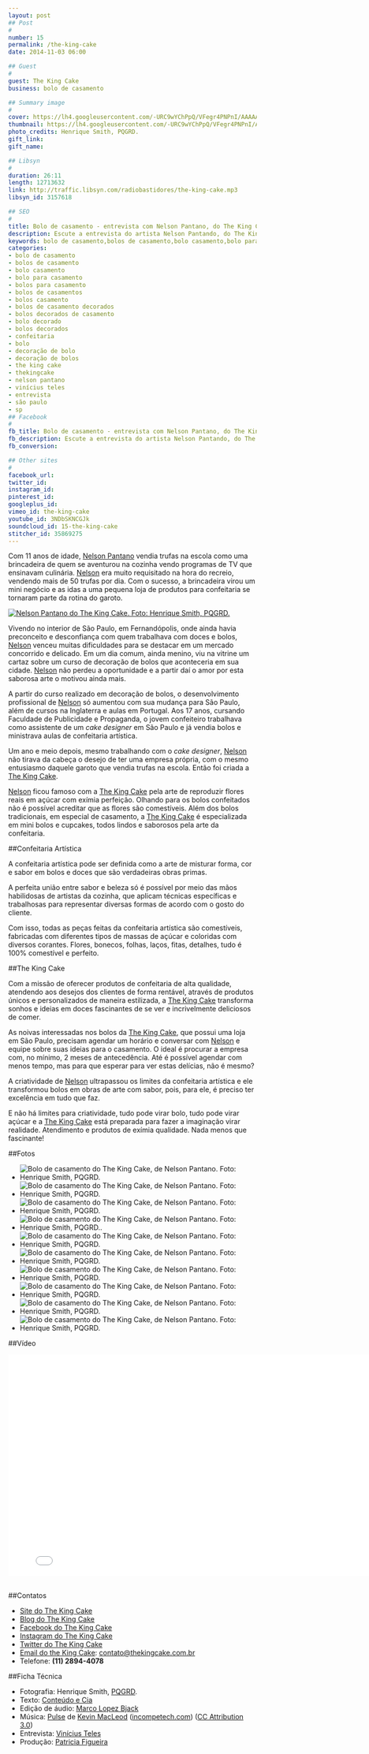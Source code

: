 ```yaml
---
layout: post
## Post
#
number: 15
permalink: /the-king-cake
date: 2014-11-03 06:00

## Guest
#
guest: The King Cake
business: bolo de casamento

## Summary image
#
cover: https://lh4.googleusercontent.com/-URC9wYChPpQ/VFegr4PNPnI/AAAAAAAABLc/HqjNKVCmGnU/s800/bolo-de-casamento-the-king-cake-0008.jpg
thumbnail: https://lh4.googleusercontent.com/-URC9wYChPpQ/VFegr4PNPnI/AAAAAAAABLc/HqjNKVCmGnU/s800/bolo-de-casamento-the-king-cake-0008.jpg
photo_credits: Henrique Smith, PQGRD.
gift_link: 
gift_name: 

## Libsyn
#
duration: 26:11
length: 12713632
link: http://traffic.libsyn.com/radiobastidores/the-king-cake.mp3
libsyn_id: 3157618

## SEO
#
title: Bolo de casamento - entrevista com Nelson Pantano, do The King Cake
description: Escute a entrevista do artista Nelson Pantando, do The King Cake, que produz bolos de casamento maravilhosos.
keywords: bolo de casamento,bolos de casamento,bolo casamento,bolo para casamento,bolos para casamento,bolos de casamentos,bolos casamento,bolos de casamento decorados,bolos decorados de casamento,bolo decorado,bolos decorados,confeitaria,bolo,decoração de bolo,decoração de bolos,the king cake,thekingcake,nelson pantano,vinícius teles,entrevista,são paulo,sp
categories:
- bolo de casamento
- bolos de casamento
- bolo casamento
- bolo para casamento
- bolos para casamento
- bolos de casamentos
- bolos casamento
- bolos de casamento decorados
- bolos decorados de casamento
- bolo decorado
- bolos decorados
- confeitaria
- bolo
- decoração de bolo
- decoração de bolos
- the king cake
- thekingcake
- nelson pantano
- vinícius teles
- entrevista
- são paulo
- sp
## Facebook
#
fb_title: Bolo de casamento - entrevista com Nelson Pantano, do The King Cake
fb_description: Escute a entrevista do artista Nelson Pantando, do The King Cake, que produz bolos de casamento maravilhosos.
fb_conversion: 

## Other sites
#
facebook_url: 
twitter_id: 
instagram_id: 
pinterest_id: 
googleplus_id: 
vimeo_id: the-king-cake
youtube_id: 3NDbSKNCGJk
soundcloud_id: 15-the-king-cake
stitcher_id: 35869275
---
```

Com 11 anos de idade, [Nelson Pantano][nel] vendia trufas na escola como uma brincadeira de quem se aventurou na cozinha vendo programas de TV que ensinavam culinária. [Nelson][nel] era muito requisitado na hora do recreio, vendendo mais de 50 trufas por dia. Com o sucesso, a brincadeira virou um mini negócio e as idas a uma pequena loja de produtos para confeitaria se tornaram parte da rotina do garoto.

[![][FNe]][nel]

Vivendo no interior de São Paulo, em Fernandópolis, onde ainda havia preconceito e desconfiança com quem trabalhava com doces e bolos, [Nelson][nel] venceu muitas dificuldades para se destacar em um mercado concorrido e delicado. Em um dia comum, ainda menino, viu na vitrine um cartaz sobre um curso de decoração de bolos que aconteceria em sua cidade. [Nelson][nel] não perdeu a oportunidade e a partir daí o amor por esta saborosa arte o motivou ainda mais.

A partir do curso realizado em decoração de bolos, o desenvolvimento profissional de [Nelson][nel] só aumentou com sua mudança para São Paulo, além de cursos na Inglaterra e aulas em Portugal. Aos 17 anos, cursando Faculdade de Publicidade e Propaganda, o jovem confeiteiro trabalhava como assistente de um *cake designer* em São Paulo e já vendia bolos e ministrava aulas de confeitaria artística. 

Um ano e meio depois, mesmo trabalhando com o *cake designer*, [Nelson][nel] não tirava da cabeça o desejo de ter uma empresa própria, com o mesmo entusiasmo daquele garoto que vendia trufas na escola. Então foi criada a [The King Cake][tkc].

[Nelson][nel] ficou famoso com a [The King Cake][tkc] pela arte de reproduzir flores reais em açúcar com exímia perfeição. Olhando para os bolos confeitados não é possível acreditar que as flores são comestíveis. Além dos bolos tradicionais, em especial de casamento, a [The King Cake][tkc] é especializada em mini bolos e cupcakes, todos lindos e saborosos pela arte da confeitaria.

##Confeitaria Artística

A confeitaria artística pode ser definida como a arte de misturar forma, cor e sabor em bolos e doces que são verdadeiras obras primas.

A perfeita união entre sabor e beleza só é possível por meio das mãos habilidosas de artistas da cozinha, que aplicam técnicas específicas e trabalhosas para representar diversas formas de acordo com o gosto do cliente. 

Com isso, todas as peças feitas da confeitaria artística são comestíveis, fabricadas com diferentes tipos de massas de açúcar e coloridas com diversos corantes. Flores, bonecos, folhas, laços, fitas, detalhes, tudo é 100% comestível e perfeito. 

##The King Cake

Com a missão de oferecer produtos de confeitaria de alta qualidade, atendendo aos desejos dos clientes de forma rentável, através de produtos únicos e personalizados de maneira estilizada, a [The King Cake][tkc] transforma sonhos e ideias em doces fascinantes de se ver e incrivelmente deliciosos de comer.

As noivas interessadas nos bolos da [The King Cake][tkc], que possui uma loja em São Paulo, precisam agendar um horário e conversar com [Nelson][nel] e equipe sobre suas ideias para o casamento. O ideal é procurar a empresa com, no mínimo, 2 meses de antecedência. Até é possível agendar com menos tempo, mas para que esperar para ver estas delícias, não é mesmo?

A criatividade de [Nelson][nel] ultrapassou os limites da confeitaria artística e ele transformou bolos em obras de arte com sabor, pois, para ele, é preciso ter excelência em tudo que faz. 

E não há limites para criatividade, tudo pode virar bolo, tudo pode virar açúcar e a [The King Cake][tkc] está preparada para fazer a imaginação virar realidade. Atendimento e produtos de exímia qualidade. Nada menos que fascinante!

##Fotos

* ![][F01]
* ![][F02]
* ![][F03]
* ![][F04]
* ![][F05]
* ![][F06]
* ![][F07]
* ![][F08]
* ![][F09]
* ![][F10]

##Vídeo

<div class="video player" id="videos">  
  <iframe width="800" height="450" src="//www.youtube.com/embed/fGjqBpwiMWE?list=PLTa2L6-zQyLLRD4dVGnRgC0hV5UkJUKPM" frameborder="0" allowfullscreen></iframe>
</div><br/>

##Contatos

* [Site do The King Cake][tkc]
* [Blog do The King Cake][btkc]  
* [Facebook do The King Cake][ftkc]    
* [Instagram do The King Cake][itkc]   
* [Twitter do The King Cake][ttkc]  
* [Email do the King Cake][etkc]: [contato@thekingcake.com.br][etkc]
* Telefone: **(11) 2894-4078**

##Ficha Técnica

* Fotografia: Henrique Smith, [PQGRD][pq].
* Texto: [Conteúdo e Cia][cia]  
* Edição de áudio: [Marco Lopez Bjack][m]  
* Música: [Pulse][pm] de [Kevin MacLeod][pm] ([incompetech.com][pm]) ([CC Attribution 3.0][CCA])  
* Entrevista: [Vinícius Teles][v]  
* Produção: [Patricia Figueira][pf]

[pq]: http://pqgrd.com.br/
[m]: https://www.facebook.com/MarcoLopezOficial
[v]: http://www.viniciusteles.com.br
[cia]: http://conteudoecia.com.br
[pf]: http://www.patriciafigueira.com.br
[CCA]: http://creativecommons.org/licenses/by/3.0/
[pm]: http://incompetech.com/music/royalty-free/index.html?isrc=USUAN1100102

[tkc]: http://thekingcake.com.br/
[btkc]: http://www.thekingcake.blogspot.com.br/
[ftkc]: https://www.facebook.com/thekingcake
[itkc]: http://instagram.com/thekingcake
[ttkc]: https://twitter.com/thekingcake
[etkc]: mailto:contato@thekingcake.com.br
[nel]:  http://thekingcake.com.br/empresa/

[FNe]: https://lh3.googleusercontent.com/-a5txlHOzU2M/VFeD5t4dEZI/AAAAAAAABJQ/J5z-Pb76rp8/s400/nelson-pantano-the-king-cake.jpg "Nelson Pantano do The King Cake. Foto: Henrique Smith, PQGRD."


[F01]: https://lh5.googleusercontent.com/-oxkkb87PcBs/VFeH-M5FpFI/AAAAAAAABKU/hMRPGsS8Crg/s640/bolo-de-casamento-the-king-cake-0001.jpg "Bolo de casamento do The King Cake, de Nelson Pantano. Foto: Henrique Smith, PQGRD."
[F02]: https://lh5.googleusercontent.com/-suakZMqRbJg/VFeH-EKVLXI/AAAAAAAABLM/Uykqe_WiTN4/s640/bolo-de-casamento-the-king-cake-0002.jpg "Bolo de casamento do The King Cake, de Nelson Pantano. Foto: Henrique Smith, PQGRD."
[F03]: https://lh4.googleusercontent.com/-4S_WXad8BsQ/VFeH-LV8YrI/AAAAAAAABKM/u__kRbPDoN8/s640/bolo-de-casamento-the-king-cake-0003.jpg "Bolo de casamento do The King Cake, de Nelson Pantano. Foto: Henrique Smith, PQGRD."
[F04]: https://lh5.googleusercontent.com/-Vi-sVk8LFW8/VFeH-xKGU5I/AAAAAAAABLI/soi0iJfppLA/s640/bolo-de-casamento-the-king-cake-0004.jpg "Bolo de casamento do The King Cake, de Nelson Pantano. Foto: Henrique Smith, PQGRD.."
[F05]: https://lh4.googleusercontent.com/-3Hb6p2LZkNs/VFeH_EDkj2I/AAAAAAAABKo/zyKhKxhiXjw/s640/bolo-de-casamento-the-king-cake-0005.jpg "Bolo de casamento do The King Cake, de Nelson Pantano. Foto: Henrique Smith, PQGRD."
[F06]: https://lh4.googleusercontent.com/-XMTkA7JChtI/VFeH_ffPJqI/AAAAAAAABK8/AAauHTh9JXw/s640/bolo-de-casamento-the-king-cake-0006.jpg "Bolo de casamento do The King Cake, de Nelson Pantano. Foto: Henrique Smith, PQGRD."
[F07]: https://lh6.googleusercontent.com/-aifEH_8Nz2E/VFeH_3P3WDI/AAAAAAAABK0/8R7cf9vinWo/s640/bolo-de-casamento-the-king-cake-0007.jpg "Bolo de casamento do The King Cake, de Nelson Pantano. Foto: Henrique Smith, PQGRD."
[F08]: https://lh6.googleusercontent.com/-YY2QVUfbAeE/VFeIAOfOw_I/AAAAAAAABK4/KcRJSPtaY_0/s640/bolo-de-casamento-the-king-cake-0008.jpg "Bolo de casamento do The King Cake, de Nelson Pantano. Foto: Henrique Smith, PQGRD."
[F09]: https://lh6.googleusercontent.com/-2pd8Qy-VfW0/VFeIAq9AuEI/AAAAAAAABLA/yI4RoS4xrvo/s640/bolo-de-casamento-the-king-cake-0009.jpg "Bolo de casamento do The King Cake, de Nelson Pantano. Foto: Henrique Smith, PQGRD."
[F10]: https://lh3.googleusercontent.com/-JSRgUNADxDE/VFeIA6pIMgI/AAAAAAAABLE/lkFZV-9nqLk/s640/bolo-de-casamento-the-king-cake-0010.jpg "Bolo de casamento do The King Cake, de Nelson Pantano. Foto: Henrique Smith, PQGRD."